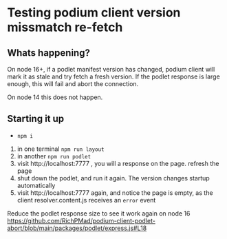 # Testing podium client version missmatch re-fetch

## Whats happening?

On node 16+, if a podlet manifest version has changed, podium client will mark it as stale and try fetch a fresh version.
If the podlet response is large enough, this will fail and abort the connection.

On node 14 this does not happen.

## Starting it up

- `npm i`

1. in one terminal `npm run layout`
2. in another `npm run podlet`
3. visit http://localhost:7777 , you will a response on the page. refresh the page
4. shut down the podlet, and run it again. The version changes startup automatically
5. visit http://localhost:7777 again, and notice the page is empty, as the client resolver.content.js receives an `error` event

Reduce the podlet response size to see it work again on node 16 https://github.com/RichPMad/podium-client-podlet-abort/blob/main/packages/podlet/express.js#L18
